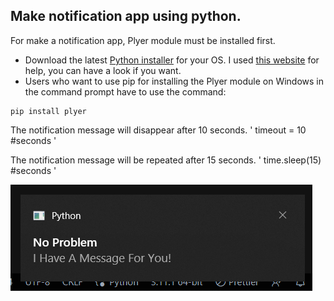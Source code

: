 ## Make notification app using python.
For make a notification app, Plyer module must be installed first.
- Download the latest [Python installer](https://www.python.org/downloads/) for your OS.
I used [this website](https://www.alphr.com/pip-is-not-recognized-as-an-internal-or-external-command/#:~:text=Reinstall%20Python%20to%20Fix%20'Pip,components%20to%20fix%20the%20problem.) for help, you can have a look if you want.
-  Users who want to use pip for installing the Plyer module on Windows in the command prompt have to use the command:
```
pip install plyer
```
The notification message will disappear after 10 seconds. ' timeout = 10  #seconds '

The notification message will be repeated after 15 seconds. ' time.sleep(15) #seconds '

![](/notificationBox.png)